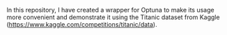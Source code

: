 In this repository, I have created a wrapper for Optuna to make its usage more convenient and demonstrate it using the Titanic dataset from Kaggle (https://www.kaggle.com/competitions/titanic/data).
